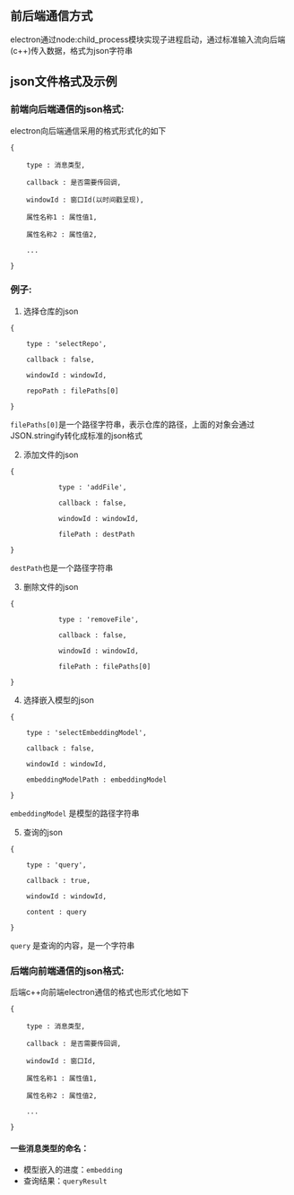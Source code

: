 ## 前后端通信方式

  electron通过node:child_process模块实现子进程启动，通过标准输入流向后端(c++)传入数据，格式为json字符串
## json文件格式及示例

### 前端向后端通信的json格式:

electron向后端通信采用的格式形式化的如下

```
{

    type : 消息类型,

    callback : 是否需要传回调,

    windowId : 窗口Id(以时间戳呈现),

    属性名称1 : 属性值1,

    属性名称2 : 属性值2,

    ...

}
```

### 例子:

1. 选择仓库的json

```
{

    type : 'selectRepo',

    callback : false,

    windowId : windowId,

    repoPath : filePaths[0]

}
```

`filePaths[0]`是一个路径字符串，表示仓库的路径，上面的对象会通过JSON.stringify转化成标准的json格式

2. 添加文件的json

```
{

            type : 'addFile',

            callback : false,

            windowId : windowId,

            filePath : destPath
  
}
```

`destPath`也是一个路径字符串

3. 删除文件的json

```
{
  
            type : 'removeFile',

            callback : false,

            windowId : windowId,

            filePath : filePaths[0]

}
```

4. 选择嵌入模型的json

```
{

    type : 'selectEmbeddingModel',

    callback : false,

    windowId : windowId,

    embeddingModelPath : embeddingModel
  
}
```

`embeddingModel` 是模型的路径字符串

5. 查询的json

```
{
  
    type : 'query',

    callback : true,

    windowId : windowId,

    content : query
  
}
```

`query` 是查询的内容，是一个字符串

### 后端向前端通信的json格式:

  

后端c++向前端electron通信的格式也形式化地如下

```
{

    type : 消息类型,

    callback : 是否需要传回调,

    windowId : 窗口Id,

    属性名称1 : 属性值1,

    属性名称2 : 属性值2,

    ...

}
```

#### 一些消息类型的命名：
- 模型嵌入的进度：`embedding`
- 查询结果：`queryResult`